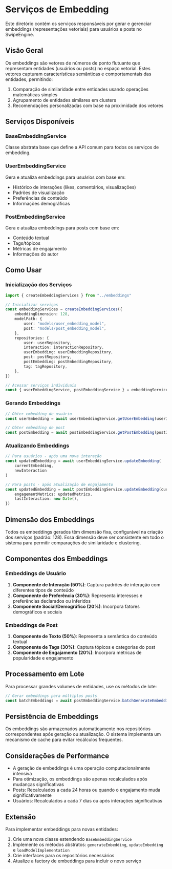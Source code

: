 # Serviços de Embedding

Este diretório contém os serviços responsáveis por gerar e gerenciar embeddings (representações vetoriais) para usuários e posts no SwipeEngine.

## Visão Geral

Os embeddings são vetores de números de ponto flutuante que representam entidades (usuários ou posts) no espaço vetorial. Estes vetores capturam características semânticas e comportamentais das entidades, permitindo:

1. Comparação de similaridade entre entidades usando operações matemáticas simples
2. Agrupamento de entidades similares em clusters
3. Recomendações personalizadas com base na proximidade dos vetores

## Serviços Disponíveis

### BaseEmbeddingService

Classe abstrata base que define a API comum para todos os serviços de embedding.

### UserEmbeddingService

Gera e atualiza embeddings para usuários com base em:

-   Histórico de interações (likes, comentários, visualizações)
-   Padrões de visualização
-   Preferências de conteúdo
-   Informações demográficas

### PostEmbeddingService

Gera e atualiza embeddings para posts com base em:

-   Conteúdo textual
-   Tags/tópicos
-   Métricas de engajamento
-   Informações do autor

## Como Usar

### Inicialização dos Serviços

```typescript
import { createEmbeddingServices } from "../embeddings"

// Inicializar serviços
const embeddingServices = createEmbeddingServices({
    embeddingDimension: 128,
    modelPath: {
        user: "models/user_embedding_model",
        post: "models/post_embedding_model",
    },
    repositories: {
        user: userRepository,
        interaction: interactionRepository,
        userEmbedding: userEmbeddingRepository,
        post: postRepository,
        postEmbedding: postEmbeddingRepository,
        tag: tagRepository,
    },
})

// Acessar serviços individuais
const { userEmbeddingService, postEmbeddingService } = embeddingServices
```

### Gerando Embeddings

```typescript
// Obter embedding de usuário
const userEmbedding = await userEmbeddingService.getUserEmbedding(userId)

// Obter embedding de post
const postEmbedding = await postEmbeddingService.getPostEmbedding(postId)
```

### Atualizando Embeddings

```typescript
// Para usuários - após uma nova interação
const updatedEmbedding = await userEmbeddingService.updateEmbedding(
    currentEmbedding,
    newInteraction
)

// Para posts - após atualização de engajamento
const updatedEmbedding = await postEmbeddingService.updateEmbedding(currentEmbedding, {
    engagementMetrics: updatedMetrics,
    lastInteraction: new Date(),
})
```

## Dimensão dos Embeddings

Todos os embeddings gerados têm dimensão fixa, configurável na criação dos serviços (padrão: 128). Essa dimensão deve ser consistente em todo o sistema para permitir comparações de similaridade e clustering.

## Componentes dos Embeddings

### Embeddings de Usuário

1. **Componente de Interação (50%)**: Captura padrões de interação com diferentes tipos de conteúdo
2. **Componente de Preferência (30%)**: Representa interesses e preferências declarados ou inferidos
3. **Componente Social/Demográfico (20%)**: Incorpora fatores demográficos e sociais

### Embeddings de Post

1. **Componente de Texto (50%)**: Representa a semântica do conteúdo textual
2. **Componente de Tags (30%)**: Captura tópicos e categorias do post
3. **Componente de Engajamento (20%)**: Incorpora métricas de popularidade e engajamento

## Processamento em Lote

Para processar grandes volumes de entidades, use os métodos de lote:

```typescript
// Gerar embeddings para múltiplos posts
const batchEmbeddings = await postEmbeddingService.batchGenerateEmbeddings(postIds)
```

## Persistência de Embeddings

Os embeddings são armazenados automaticamente nos repositórios correspondentes após geração ou atualização. O sistema implementa um mecanismo de cache para evitar recálculos frequentes.

## Considerações de Performance

-   A geração de embeddings é uma operação computacionalmente intensiva
-   Para otimização, os embeddings são apenas recalculados após mudanças significativas
-   Posts: Recalculados a cada 24 horas ou quando o engajamento muda significativamente
-   Usuários: Recalculados a cada 7 dias ou após interações significativas

## Extensão

Para implementar embeddings para novas entidades:

1. Crie uma nova classe estendendo `BaseEmbeddingService`
2. Implemente os métodos abstratos: `generateEmbedding`, `updateEmbedding` e `loadModelImplementation`
3. Crie interfaces para os repositórios necessários
4. Atualize a factory de embeddings para incluir o novo serviço
